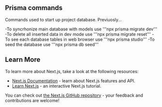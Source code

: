 ## Prisma commands

Commands used to start up project database. Previuosly...

-To syncrhonize main database with models use '''npx prisma migrate dev'''
-To delete all inserted data in dev mode use '''npx prisma migrate reset'''
-To see each database tables in web browser use '''npx prisma studio'''
-To seed the database use '''npx prisma db seed'''

## Learn More

To learn more about Next.js, take a look at the following resources:

- [Next.js Documentation](https://nextjs.org/docs) - learn about Next.js features and API.
- [Learn Next.js](https://nextjs.org/learn) - an interactive Next.js tutorial.

You can check out [the Next.js GitHub repository](https://github.com/vercel/next.js/) - your feedback and contributions are welcome!
